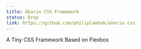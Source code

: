 ```yaml
---
title: Akarin CSS Framework
status: Drop
link: https://github.com/philiplambok/akarin.css
---
```

A Tiny CSS Framework Based on Flexbox 

